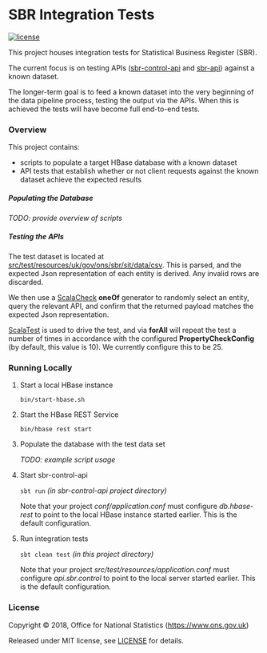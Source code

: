 # SBR Integration Tests
[![license](https://img.shields.io/github/license/mashape/apistatus.svg)](./LICENSE)

This project houses integration tests for Statistical Business Register (SBR).

The current focus is on testing APIs ([sbr-control-api](https://github.com/ONSdigital/sbr-control-api) and
[sbr-api](https://github.com/ONSdigital/sbr-control-api)) against a known dataset.

The longer-term goal is to feed a known dataset into the very beginning of the data pipeline process,
testing the output via the APIs.  When this is achieved the tests will have become full end-to-end tests.

### Overview

This project contains:
* scripts to populate a target HBase database with a known dataset
* API tests that establish whether or not client requests against the known dataset achieve the expected results

##### Populating the Database
_TODO: provide overview of scripts_

##### Testing the APIs

The test dataset is located at [src/test/resources/uk/gov/ons/sbr/sit/data/csv](https://github.com/ONSdigital/sbr-int-test/tree/master/src/test/resources/uk/gov/ons/sbr/sit/data/csv).
This is parsed, and the expected Json representation of each entity is derived.  Any invalid rows are discarded.

We then use a [ScalaCheck](https://www.scalacheck.org/) __oneOf__ generator to randomly select an entity,
query the relevant API, and confirm that the returned payload matches the expected Json representation.

[ScalaTest](http://www.scalatest.org/user_guide/generator_driven_property_checks) is used to drive the test,
and via __forAll__ will repeat the test a number of times in accordance with the configured __PropertyCheckConfig__
(by default, this value is 10).  We currently configure this to be 25.


### Running Locally
1. Start a local HBase instance

   ```bin/start-hbase.sh```

2. Start the HBase REST Service

   ```bin/hbase rest start```

3. Populate the database with the test data set

   _TODO: example script usage_

4. Start sbr-control-api

   ```sbt run``` _(in sbr-control-api project directory)_

   Note that your project _conf/application.conf_ must configure _db.hbase-rest_ to point to the local HBase instance
   started earlier.  This is the default configuration.

5. Run integration tests

   ```sbt clean test``` _(in this project directory)_

   Note that your project _src/test/resources/application.conf_ must configure _api.sbr.control_ to point to the local
   server started earlier.  This is the default configuration.


### License

Copyright © 2018, Office for National Statistics (https://www.ons.gov.uk)

Released under MIT license, see [LICENSE](./LICENSE) for details.
